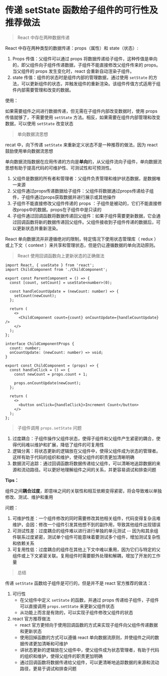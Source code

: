 # 传递 setState 函数给子组件的可行性及推荐做法

> React 中存在两种数据传递



React 中存在两种类型的数据传递：props（属性）和 state（状态）:

1. Props 传值：父组件可以通过 props 将数据传递给子组件，这种传值是单向的，即父组件向子组件传递数据，子组件不能直接修改父组件传来的 props。当父组件的 props 发生变化时，react 会重新自动渲染子组件。
2. state 传值：组件的状态时是组件内部的管理数据，通过使用 `setState` 的方法，可以更新组件的状态，并触发组件的重新渲染。该组件传值方式适用于组件内部需要管理和改变的数据。



使用：

如果需要组件之间进行数据传递，但无需在子组件内部改变数据时，使用 props 传值就够了，不需要使用 `setState` 方法。相反，如果需要在组件内部管理和改变数据，可以使用 `setState` 改变状态



> 单向数据流思想



recat 中，向下传递 `setState` 来重新定义状态不是一种推荐的做法，因为 react 鼓励使用单向数据流思想



单向数据流指数据在应用传递的方向是**单向**的，从父组件流向子组件，单向数据流思想有助于提高代码的可维护性、可测试性和可预测性。



1. 父组件是数据的所有者和管理者：父组件负责管理和维护状态数据，是数据唯一来源
2. 父组件通过props传递数据给子组件：父组件将数据通过props传递给子组件，子组件通过props获取数据并进行展示或其他操作
3. 子组件不能直接修改父组件传递的 props ：子组件是被动的，它们不能直接修改props中的数据。props在子组件中是只读的
4. 子组件通过回调函数将数据传递回父组件：如果子组件需要更新数据，它会通过回调函数将新的数据传递回父组件。父组件接收到子组件传递的数据后，可以更新状态并重新渲染。



React 单向数据流并非遵循绝对的限制，特定情况下使用状态管理库（ redux ）或上下文（ context ）来共享和管理状态，但是仍让遵循数据的单向流动原则。



> React 使用回调函数向上更新状态的正确做法



```tsx
import React, { useState } from 'react';
import ChildComponent from './ChildComponent';

export const ParentComponent = () => {
  const [count, setCount] = useState<number>(0);

  const handleCountUpdate = (newCount: number) => {
    setCount(newCount);
  };

  return (
    <>
      <ChildComponent count={count} onCountUpdate={handleCountUpdate} />
    </>
  );
};
```



```tsx
interface ChildComponentProps {
  count: number;
  onCountUpdate: (newCount: number) => void;
}

export const ChildComponent = (props) => {
  const handleClick = () => {
    const newCount = props.count + 1;
    
    props.onCountUpdate(newCount);
  };

  return (
    <>
      <button onClick={handleClick}>Increment Count</button>
    </>
  );
};
```



> 子组件调用 `props.setState` 问题

1. 过度耦合：子组件操作父组件状态，使得子组件和父组件产生紧密的耦合，使得代码难以维护和扩展，降低了组件的可复用性
2. 逻辑分离：将状态更新的逻辑放在父组件中，使得父组件成为状态的管理者。这样有助于代码的组织和维护，使得父组件的职责更加清晰明确
3. 数据流可追踪：通过回调函数将数据传递给父组件，可以清晰地追踪数据的来源和流动路径。可以更好地理解组件之间的关系，并更容易调试和排查问题



**Tips：**

组件之间**耦合过度**，即意味之间的关联性和相互依赖变得紧密，将会导致难以单独修改、测试、维护和重用



问题：

1. 可维护性差：一个组件修改的同时需要修改其他相关组件，代码变得复杂且难维护，会因：修改一个组件引发其他想不到的副作用，导致其他组件出现错误
2. 可测试性差：过度耦合的组件难以进行进行单独的单元测试 -- 因为和其余组件联系过度紧密，测试单个组件可能意味着要测试多个组件，增加测试复杂性和依赖关系
3. 可复用性低：过度耦合的组件在其他上下文中难以重用，因为它们与特定的父组件或上下文紧密关联。复用组件时需要额外处理和解耦，增加了开发的工作量



> 总结



传递 `setState`  函数给子组件是可行的，但是并不是 react 官方推荐的做法：

1. 可行性
   * 在父组件中定义 `setState` 的函数，并通过 props 传递给子组件，子组件可以直接调用 `props.setState` 来更新父组件状态
   * 从功能上而言是有效的，可以实现子组件修改父组件的状态
2. react 官方推荐做法
   * react 官方更倾向于使用回调函数的方式来实现子组件向父组件传递数据和更新状态
   * 使用回掉函数的方式可以遵循 react 单向数据流原则，并使组件之间的数据传递更加清晰和可维护
   * 讲状态更新的逻辑放在父组件中，使父组件成为状态管理者，有助于代码的组织和维护，使得父组件的职责更加明确
   * 通过回调函数将数据传递给父组件，可以更清晰地追踪数据的来源和流动路径，更易于调试和排查问题